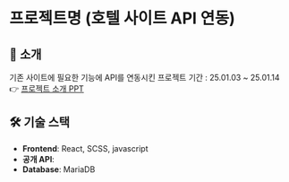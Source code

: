 # 프로젝트명 (호텔 사이트 API 연동)

## 📝 소개
기존 사이트에 필요한 기능에 API를 연동시킨 프로젝트
기간 : 25.01.03 ~ 25.01.14
👉 [프로젝트 소개 PPT]()

## 🛠 기술 스택
- **Frontend**: React, SCSS, javascript
- **공개 API**: 
- **Database**: MariaDB
